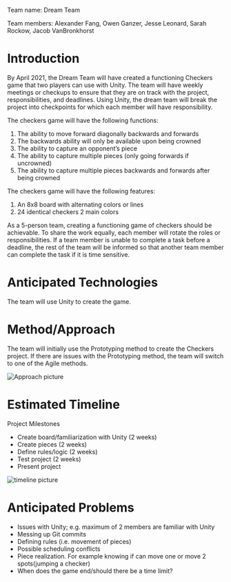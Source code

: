 Team name: Dream Team

Team members: Alexander Fang, Owen Ganzer, Jesse Leonard, Sarah Rockow, Jacob VanBronkhorst

# Introduction

By April 2021, the Dream Team will have created a functioning Checkers game that two players can use with Unity. The team will have weekly meetings or checkups to ensure that they are on track with the project, responsibilities, and deadlines. Using Unity, the dream team will break the project into checkpoints for which each member will have responsibility.

The checkers game will have the following functions:
1. The ability to move forward diagonally backwards and forwards 
2. The backwards ability will only be available upon being crowned
3. The ability to capture an opponent’s piece
4. The ability to capture multiple pieces (only going forwards if uncrowned)
5. The ability to capture multiple pieces backwards and forwards after being crowned

The checkers game will have the following features:
1. An 8x8 board with alternating colors or lines
2. 24 identical checkers 2 main colors

As a 5-person team, creating a functioning game of checkers should be achievable. To share the work equally, each member will rotate the roles or responsibilities. If a team member is unable to complete a task before a deadline, the rest of the team will be informed so that another team member can complete the task if it is time sensitive.

# Anticipated Technologies

The team will use Unity to create the game.

# Method/Approach

The team will initially use the Prototyping method to create the Checkers project. If there are issues with the Prototyping method, the team will switch to one of the Agile methods.

![Approach picture](https://lh6.googleusercontent.com/4Ste7yXnFpZdnoMRSjVxf9roj_TRKPsvf3_o4xvwlPi7Zzt5goqpdeLOSq-WbHgOPL9CCRvZD_ETwcHvu2nWKla0Fb_1Tn3GpYRVj20v9hxAfMqWEKPl1ETikNUEPkTVlvP3gAg)

# Estimated Timeline

Project Milestones
* Create board/familiarization with Unity (2 weeks)
* Create pieces (2 weeks)
* Define rules/logic (2 weeks)
* Test project (2 weeks) 
* Present project

![timeline picture](https://i.ibb.co/ZLWy9Z2/Screen-Shot-2021-02-19-at-12-38-45-PM.png)

# Anticipated Problems

* Issues with Unity; e.g. maximum of 2 members are familiar with Unity
* Messing up Git commits
* Defining rules (i.e. movement of pieces)
* Possible scheduling conflicts
* Piece realization. For example knowing if can move one or move 2 spots(jumping a checker)
* When does the game end/should there be a time limit?

